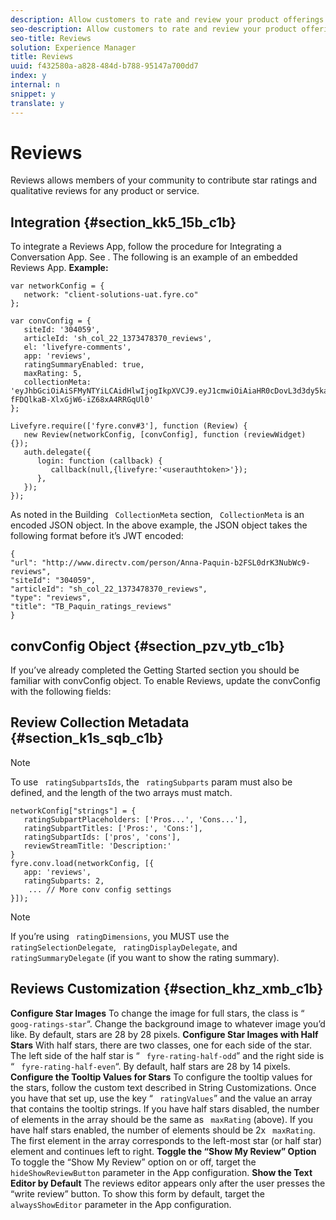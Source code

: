 ```yaml
---
description: Allow customers to rate and review your product offerings.
seo-description: Allow customers to rate and review your product offerings.
seo-title: Reviews
solution: Experience Manager
title: Reviews
uuid: f432580a-a828-484d-b788-95147a700dd7
index: y
internal: n
snippet: y
translate: y
---
```


# Reviews

Reviews allows members of your community to contribute star ratings and qualitative reviews for any product or service.

## Integration {#section_kk5_15b_c1b}

To integrate a Reviews App, follow the procedure for Integrating a Conversation App. See [](c_implement_a_conversation_app.md#concept_zvy_c3c_tbb). The following is an example of an embedded Reviews App. 
**Example:** 

```
var networkConfig = { 
   network: "client-solutions-uat.fyre.co" 
}; 
  
var convConfig = { 
   siteId: '304059', 
   articleId: 'sh_col_22_1373478370_reviews', 
   el: 'livefyre-comments', 
   app: 'reviews', 
   ratingSummaryEnabled: true, 
   maxRating: 5, 
   collectionMeta: 'eyJhbGciOiAiSFMyNTYiLCAidHlwIjogIkpXVCJ9.eyJ1cmwiOiAiaHR0cDovL3d3dy5kaXJlY3R2LmNvbS9wZXJzb24vQW5uYS1QYXF1aW4tYjJGU0wwZHJLM051YldjOS1yZXZpZXdzIiwgInNpdGVJZCI6ICIzMDQwNTkiLCAiYXJ0aWNsZUlkIjogInNoX2NvbF8yMl8xMzczNDc4MzcwX3Jldmlld3MiLCAidHlwZSI6ICJyZXZpZXdzIiwgInRpdGxlIjogIlRCX1BhcXVpbl9yYXRpbmdzX3Jldmlld3MifQ.hes3KMwygCG-fFDQlkaB-XlxGjW6-iZ68xA4RRGqUl0' 
}; 
  
Livefyre.require(['fyre.conv#3'], function (Review) { 
   new Review(networkConfig, [convConfig], function (reviewWidget) {}); 
   auth.delegate({ 
      login: function (callback) { 
         callback(null,{livefyre:'<userauthtoken>'}); 
      }, 
   }); 
});
```
As noted in the Building ` CollectionMeta` section, ` CollectionMeta` is an encoded JSON object. In the above example, the JSON object takes the following format before it’s JWT encoded: 

```
{ 
"url": "http://www.directv.com/person/Anna-Paquin-b2FSL0drK3NubWc9-reviews",  
"siteId": "304059",  
"articleId": "sh_col_22_1373478370_reviews",  
"type": "reviews",  
"title": "TB_Paquin_ratings_reviews" 
}
```

## convConfig Object {#section_pzv_ytb_c1b}

If you’ve already completed the Getting Started section you should be familiar with convConfig object. To enable Reviews, update the convConfig with the following fields:

## Review Collection Metadata {#section_k1s_sqb_c1b}


>[!NOTE]
>
>To use ` ratingSubpartsIds`, the ` ratingSubparts` param must also be defined, and the length of the two arrays must match. 


```
networkConfig["strings"] = { 
   ratingSubpartPlaceholders: ['Pros...', 'Cons...'], 
   ratingSubpartTitles: ['Pros:', 'Cons:'], 
   ratingSubpartIds: ['pros', 'cons'], 
   reviewStreamTitle: 'Description:' 
} 
fyre.conv.load(networkConfig, [{ 
   app: 'reviews', 
   ratingSubparts: 2, 
    ... // More conv config settings 
}]);
```

>[!NOTE]
>
>If you’re using ` ratingDimensions`, you MUST use the ` ratingSelectionDelegate`, ` ratingDisplayDelegate`, and ` ratingSummaryDelegate` (if you want to show the rating summary). 


## Reviews Customization {#section_khz_xmb_c1b}

**Configure Star Images** 
To change the image for full stars, the class is “ ` goog-ratings-star`“. Change the background image to whatever image you’d like. By default, stars are 28 by 28 pixels. 
**Configure Star Images with Half Stars** 
With half stars, there are two classes, one for each side of the star. The left side of the half star is “ ` fyre-rating-half-odd`” and the right side is “ ` fyre-rating-half-even`“. By default, half stars are 28 by 14 pixels. 
**Configure the Tooltip Values for Stars** 
To configure the tooltip values for the stars, follow the custom text described in String Customizations. Once you have that set up, use the key “ ` ratingValues`” and the value an array that contains the tooltip strings. If you have half stars disabled, the number of elements in the array should be the same as ` maxRating` (above). If you have half stars enabled, the number of elements should be 2x ` maxRating`. The first element in the array corresponds to the left-most star (or half star) element and continues left to right. 
**Toggle the “Show My Review” Option** 
To toggle the “Show My Review” option on or off, target the ` hideShowReviewButton` parameter in the App configuration. 
**Show the Text Editor by Default** 
The reviews editor appears only after the user presses the “write review” button. To show this form by default, target the ` alwaysShowEditor` parameter in the App configuration. 
